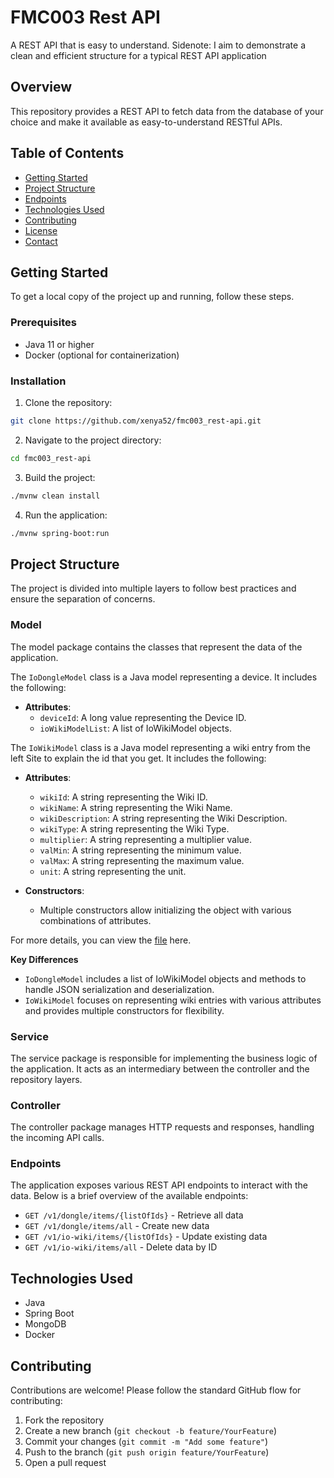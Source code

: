 # FMC003 Rest API

A REST API that is easy to understand.
Sidenote: I aim to demonstrate a clean and efficient structure for a typical REST API application

Overview
---------

This repository provides a REST API to fetch data from the database of your choice and make it available as easy-to-understand RESTful APIs.

Table of Contents
---------

- [Getting Started](Getting-Started)
- [Project Structure](Project-Structure)
- [Endpoints](Endpoints)
- [Technologies Used](Technologies-Used)
- [Contributing](Contributing)
- [License](License)
- [Contact](Contact)

Getting Started
---------

To get a local copy of the project up and running, follow these steps.

### Prerequisites

- Java 11 or higher
- Docker (optional for containerization)

### Installation

1. Clone the repository:
``` bash
git clone https://github.com/xenya52/fmc003_rest-api.git
```
2. Navigate to the project directory:
``` bash
cd fmc003_rest-api
```
3. Build the project:
``` bash
./mvnw clean install
```
4. Run the application:
```bash
./mvnw spring-boot:run
```

Project Structure
---------

The project is divided into multiple layers to follow best practices and ensure the separation of concerns.

### Model

The model package contains the classes that represent the data of the application.

The ```IoDongleModel``` class is a Java model representing a device. It includes the following:

- **Attributes**:
  - ```deviceId```: A long value representing the Device ID.
  - ```ioWikiModelList```: A list of IoWikiModel objects.


The ```IoWikiModel``` class is a Java model representing a wiki entry from the left Site to explain the id that you get. It includes the following:

- **Attributes**:
  - ```wikiId```: A string representing the Wiki ID.
  - ```wikiName```: A string representing the Wiki Name.
  - ```wikiDescription```: A string representing the Wiki Description.
  - ```wikiType```: A string representing the Wiki Type.
  - ```multiplier```: A string representing a multiplier value.
  - ```valMin```: A string representing the minimum value.
  - ```valMax```: A string representing the maximum value.
  - ```unit```: A string representing the unit.

- **Constructors**:
  - Multiple constructors allow initializing the object with various combinations of attributes.

For more details, you can view the [file](https://github.com/xenya52/fmc003_rest-api/blob/6ac4369bb630b6df1e0e1027347faac6b779bd8e/src/main/java/com/xenya52/fmc003_rest_api/model/IoWikiModel.java) here.

**Key Differences**

- ```IoDongleModel``` includes a list of IoWikiModel objects and methods to handle JSON serialization and deserialization.
- ```IoWikiModel``` focuses on representing wiki entries with various attributes and provides multiple constructors for flexibility.



### Service

The service package is responsible for implementing the business logic of the application. It acts as an intermediary between the controller and the repository layers.

### Controller
The controller package manages HTTP requests and responses, handling the incoming API calls.

### Endpoints
The application exposes various REST API endpoints to interact with the data. Below is a brief overview of the available endpoints:

- ```GET /v1/dongle/items/{listOfIds}``` - Retrieve all data
- ```GET /v1/dongle/items/all``` - Create new data
- ```GET /v1/io-wiki/items/{listOfIds}``` - Update existing data
- ```GET /v1/io-wiki/items/all``` - Delete data by ID

Technologies Used
---------

- Java
- Spring Boot
- MongoDB
- Docker

Contributing
---------

Contributions are welcome! Please follow the standard GitHub flow for contributing:

1. Fork the repository
2. Create a new branch (```git checkout -b feature/YourFeature```)
3. Commit your changes (```git commit -m "Add some feature"```)
4. Push to the branch (```git push origin feature/YourFeature```)
5. Open a pull request
